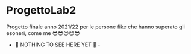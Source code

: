 # ProgettoLab2
Progetto finale anno 2021/22 per le persone fike che hanno superato gli esoneri, come me 😎😎😉😊😎

- 👋 NOTHING TO SEE HERE YET 👋 -
